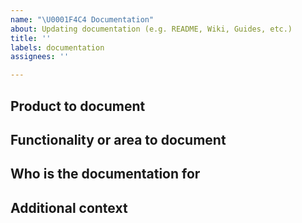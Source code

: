 ```yaml
---
name: "\U0001F4C4 Documentation"
about: Updating documentation (e.g. README, Wiki, Guides, etc.)
title: ''
labels: documentation
assignees: ''

---
```


## Product to document
<!--- Web app, Flutter, etc -->

## Functionality or area to document
<!--- Is this a how to do something, technical notes, etc. -->

## Who is the documentation for
<!--- Is this for a developer who knows code or an end user? -->

## Additional context
<!--- Add any other context about the problem here. -->
